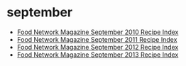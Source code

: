 # september

 * [Food Network Magazine September 2010 Recipe Index](../index/f/food-network-magazine-september-2010-recipe-index.json)
 * [Food Network Magazine September 2011 Recipe Index](../index/f/food-network-magazine-september-2011-recipe-index.json)
 * [Food Network Magazine September 2012 Recipe Index](../index/f/food-network-magazine-september-2012-recipe-index.json)
 * [Food Network Magazine September 2013 Recipe Index](../index/f/food-network-magazine-september-2013-recipe-index.json)
